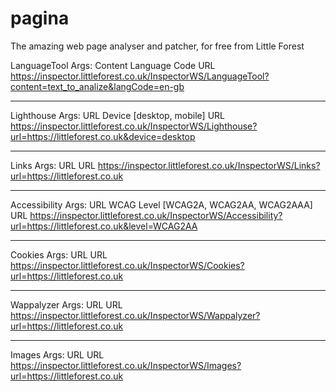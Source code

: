 # pagina
The amazing web page analyser and patcher, for free from Little Forest


LanguageTool
Args:
Content
Language Code
URL
https://inspector.littleforest.co.uk/InspectorWS/LanguageTool?content=text_to_analize&langCode=en-gb

---------------------------------------------------------------------------------------

Lighthouse
Args:
URL
Device [desktop, mobile]
URL
https://inspector.littleforest.co.uk/InspectorWS/Lighthouse?url=https://littleforest.co.uk&device=desktop

---------------------------------------------------------------------------------------

Links
Args:
URL
URL
https://inspector.littleforest.co.uk/InspectorWS/Links?url=https://littleforest.co.uk

---------------------------------------------------------------------------------------

Accessibility
Args:
URL
WCAG Level [WCAG2A, WCAG2AA, WCAG2AAA]
URL
https://inspector.littleforest.co.uk/InspectorWS/Accessibility?url=https://littleforest.co.uk&level=WCAG2AA

---------------------------------------------------------------------------------------

Cookies
Args:
URL
URL
https://inspector.littleforest.co.uk/InspectorWS/Cookies?url=https://littleforest.co.uk

---------------------------------------------------------------------------------------

Wappalyzer
Args:
URL
URL
https://inspector.littleforest.co.uk/InspectorWS/Wappalyzer?url=https://littleforest.co.uk

---------------------------------------------------------------------------------------

Images
Args:
URL
URL
https://inspector.littleforest.co.uk/InspectorWS/Images?url=https://littleforest.co.uk
